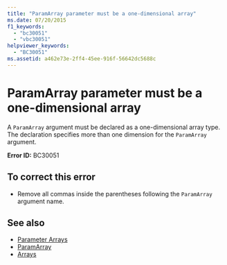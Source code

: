 ```yaml
---
title: "ParamArray parameter must be a one-dimensional array"
ms.date: 07/20/2015
f1_keywords: 
  - "bc30051"
  - "vbc30051"
helpviewer_keywords: 
  - "BC30051"
ms.assetid: a462e73e-2ff4-45ee-916f-56642dc5688c
---
```

# ParamArray parameter must be a one-dimensional array
A `ParamArray` argument must be declared as a one-dimensional array type. The declaration specifies more than one dimension for the `ParamArray` argument.  
  
 **Error ID:** BC30051  
  
## To correct this error  
  
-   Remove all commas inside the parentheses following the `ParamArray` argument name.  
  
## See also
- [Parameter Arrays](../../visual-basic/programming-guide/language-features/procedures/parameter-arrays.md)
- [ParamArray](../../visual-basic/language-reference/modifiers/paramarray.md)
- [Arrays](../../visual-basic/programming-guide/language-features/arrays/index.md)
